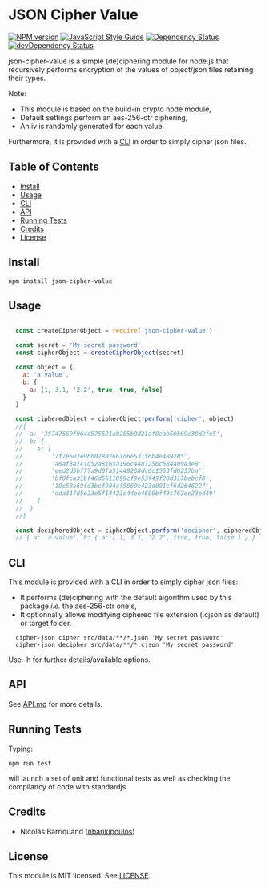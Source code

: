 # JSON Cipher Value

[![NPM version][npm-image]][npm-url]
[![JavaScript Style Guide][standard-image]][standard-url]
[![Dependency Status][david-image]][david-url]
[![devDependency Status][david-dev-image]][david-dev-url]

json-cipher-value is a simple (de)ciphering module for node.js that recursively performs encryption of the values of object/json files retaining their types.

Note:

- This module is based on the build-in crypto node module,
- Default settings perform an aes-256-ctr ciphering,
- An iv is randomly generated for each value.

Furthermore, it is provided with a [CLI](#cli) in order to simply cipher json files.

## Table of Contents

<!-- toc -->

- [Install](#install)
- [Usage](#usage)
- [CLI](#cli)
- [API](#api)
- [Running Tests](#running-tests)
- [Credits](#credits)
- [License](#license)

<!-- tocstop -->

## Install

```shell
npm install json-cipher-value
```

## Usage

```js

  const createCipherObject = require('json-cipher-value')

  const secret = 'My secret password'
  const cipherObject = createCipherObject(secret)

  const object = {
    a: 'a value',
    b: {
      a: [1, 3.1, '2.2', true, true, false]
    }
  }

  const cipheredObject = cipherObject.perform('cipher', object)
  //{
  //  a: '35747569f964d575521a0205b8d21af8eab60b69c30d2fe5',
  //  b: {
  //    a: [
  //        '7f7e507e96b07807661d6e531f6b4e489205',
  //        'a6af3a7c1d52a8163a196c4487256c584a0943e9',
  //        'eed2d3bf77a9d0fa51449268dc6c1553fd6257ba',
  //        'bf0fca31bf46d5611899cf9e53f49f28d317bebcf8',
  //        '10c58a69fd3bcf904cf5860e423d081cf6d2646227',
  //        'dda317d5e23e5f14423c44ee46b9bf49c762ee23ed49'
  //    ]
  //  }
  //}

  const decipheredObject = cipherObject.perform('decipher', cipheredObject)
  // { a: 'a value', b: { a: [ 1, 3.1, '2.2', true, true, false ] } }
```

## CLI
  This module is provided with a CLI in order to simply cipher json files:
  - It performs (de)ciphering with the default algorithm used by this package _i.e._ the aes-256-ctr one's,
  - It optionnally allows modifying ciphered file extension (.cjson as default) or target folder.

```shell
  cipher-json cipher src/data/**/*.json 'My secret password'
  cipher-json decipher src/data/**/*.cjson 'My secret password'
```
Use -h for further details/available options.

## API

See [API.md](./doc/api.md) for more details.

## Running Tests

Typing:

```
npm run test
```

will launch a set of unit and functional tests as well as checking the compliancy of code with standardjs.

## Credits

- Nicolas Barriquand ([nbarikipoulos](https://github.com/nbarikipoulos))

## License

This module is MIT licensed. See [LICENSE](./LICENSE.md).

[npm-url]: https://www.npmjs.com/package/json-cipher-value
[npm-image]: https://img.shields.io/npm/v/json-cipher-value.svg
[standard-url]: https://standardjs.com
[standard-image]: https://img.shields.io/badge/code_style-standard-brightgreen.svg
[david-image]: https://img.shields.io/david/nbarikipoulos/json-cipher-value.svg
[david-url]: https://david-dm.org/nbarikipoulos/json-cipher-value
[david-dev-image]: https://img.shields.io/david/dev/nbarikipoulos/json-cipher-value.svg
[david-dev-url]: https://david-dm.org/nbarikipoulos/json-cipher-value?type=dev